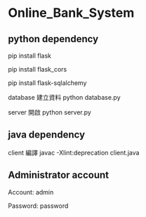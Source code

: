 # Online_Bank_System

## python dependency
pip install flask

pip install flask_cors

pip install flask-sqlalchemy

database 建立資料 python database.py

server 開啟 python server.py

## java dependency
client 編譯 javac -Xlint:deprecation client.java

## Administrator account
Account: admin

Password: password
